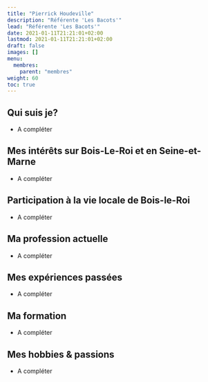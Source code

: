 ```yaml
---
title: "Pierrick Houdeville"
description: "Référente 'Les Bacots'"
lead: "Référente 'Les Bacots'"
date: 2021-01-11T21:21:01+02:00
lastmod: 2021-01-11T21:21:01+02:00
draft: false
images: []
menu:
  membres:
    parent: "membres"
weight: 60
toc: true
---
```


## Qui suis je?

- A compléter

## Mes intérêts sur Bois-Le-Roi et en Seine-et-Marne

- A compléter

## Participation à la vie locale de Bois-le-Roi

- A compléter

## Ma profession actuelle

- A compléter

## Mes expériences passées

- A compléter

## Ma formation

- A compléter

## Mes hobbies & passions

- A compléter
